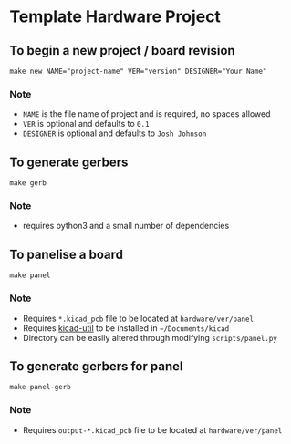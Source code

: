 # Template Hardware Project

## To begin a new project / board revision
`make new NAME="project-name" VER="version" DESIGNER="Your Name"`

### Note 
* `NAME` is the file name of project and is required, no spaces allowed
* `VER` is optional and defaults to `0.1`
* `DESIGNER` is optional and defaults to `Josh Johnson`

## To generate gerbers
`make gerb` 

### Note
* requires python3 and a small number of dependencies

## To panelise a board
`make panel`

### Note
* Requires `*.kicad_pcb` file to be located at `hardware/ver/panel`
* Requires [kicad-util](https://gitlab.com/dren.dk/kicad-util) to be installed in `~/Documents/kicad`
* Directory can be easily altered through modifying `scripts/panel.py`

## To generate gerbers for panel
`make panel-gerb` 

### Note
* Requires `output-*.kicad_pcb` file to be located at `hardware/ver/panel`


